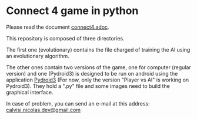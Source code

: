 # Connect 4 game in python



Please read the document [connect4.adoc](./connect4.adoc).

This repository is composed of three directories.

The first one (evolutionary) contains the file charged of training the AI using an evolutionary algorithm. 

The other ones contain two versions of the game, one for computer (regular version) and one (Pydroid3) is designed to be run on android using the application [Pydroid3](https://play.google.com/store/apps/details?id=ru.iiec.pydroid3&hl=fr) (For now, only the version "Player vs AI" is working on Pydroid3). They hold a ".py" file and some images need to build the graphical interface.


In case of problem, you can send an e-mail at this address: calvisi.nicolas.dev@gmail.com
